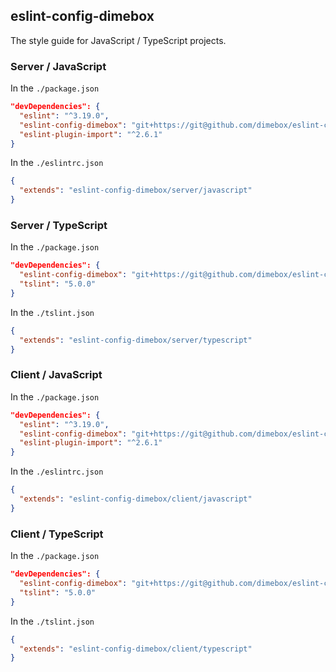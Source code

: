 
## eslint-config-dimebox

The style guide for JavaScript / TypeScript projects.

### Server / JavaScript

In the `./package.json`

```json
"devDependencies": {
  "eslint": "^3.19.0",
  "eslint-config-dimebox": "git+https://git@github.com/dimebox/eslint-config-dimebox.git",
  "eslint-plugin-import": "^2.6.1"
}
```

In the `./eslintrc.json`

```json
{
  "extends": "eslint-config-dimebox/server/javascript"
}
```

### Server / TypeScript

In the `./package.json`

```json
"devDependencies": {
  "eslint-config-dimebox": "git+https://git@github.com/dimebox/eslint-config-dimebox.git",
  "tslint": "5.0.0"
}
```

In the `./tslint.json`

```json
{
  "extends": "eslint-config-dimebox/server/typescript"
}
```

### Client / JavaScript

In the `./package.json`

```json
"devDependencies": {
  "eslint": "^3.19.0",
  "eslint-config-dimebox": "git+https://git@github.com/dimebox/eslint-config-dimebox.git",
  "eslint-plugin-import": "^2.6.1"
}
```

In the `./eslintrc.json`

```json
{
  "extends": "eslint-config-dimebox/client/javascript"
}
```

### Client / TypeScript

In the `./package.json`

```json
"devDependencies": {
  "eslint-config-dimebox": "git+https://git@github.com/dimebox/eslint-config-dimebox.git",
  "tslint": "5.0.0"
}
```

In the `./tslint.json`

```json
{
  "extends": "eslint-config-dimebox/client/typescript"
}
```
